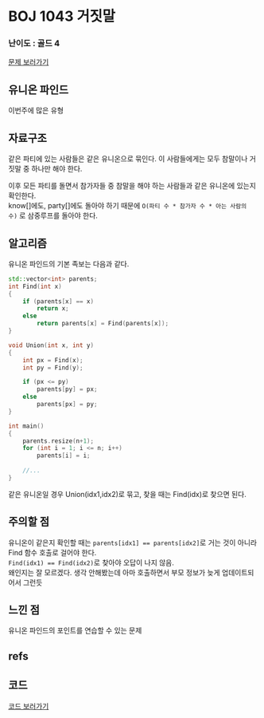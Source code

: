 # BOJ 1043 거짓말
 
### 난이도 : 골드 4
[문제 보러가기](https://www.acmicpc.net/problem/1043)
  
## 유니온 파인드
이번주에 많은 유형

## 자료구조
같은 파티에 있는 사람들은 같은 유니온으로 묶인다. 이 사람들에게는 모두 참말이나 거짓말 중 하나만 해야 한다.  

이후 모든 파티를 돌면서 참가자들 중 참말을 해야 하는 사람들과 같은 유니온에 있는지 확인한다.  
know[]에도, party[]에도 돌아야 하기 때문에 ```O(파티 수 * 참가자 수 * 아는 사람의 수)``` 로 삼중루프를 돌아야 한다.

## 알고리즘
유니온 파인드의 기본 족보는 다음과 같다.
```c++
std::vector<int> parents;
int Find(int x)
{
	if (parents[x] == x)
		return x;
	else
		return parents[x] = Find(parents[x]);
}

void Union(int x, int y)
{
	int px = Find(x);
	int py = Find(y);

	if (px <= py)
		parents[py] = px;
	else
		parents[px] = py;
}

int main()
{
    parents.resize(n+1);
	for (int i = 1; i <= n; i++)
		parents[i] = i;
    
    //...
}
```
같은 유니온일 경우 Union(idx1,idx2)로 묶고, 찾을 때는 Find(idx)로 찾으면 된다.


## 주의할 점
유니온이 같은지 확인할 때는 ```parents[idx1] == parents[idx2]```로 거는 것이 아니라 Find 함수 호출로 걸어야 한다.  
```Find(idx1) == Find(idx2)```로 찾아야 오답이 나지 않음.  
왜인지는 잘 모르겠다. 생각 안해봤는데 아마 호출하면서 부모 정보가 늦게 업데이트되어서 그런듯

## 느낀 점
유니온 파인드의 포인트를 연습할 수 있는 문제

## refs

## 코드
[코드 보러가기](./boj1043.cpp)
